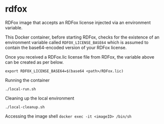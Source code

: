 # rdfox

RDFox image that accepts an RDFox license injected via an environment
variable.

This Docker container, before starting RDFox, checks for the existence
of an environment variable called `RDFOX_LICENSE_BASE64` which is
assumed to contain the base64-encoded version of your RDFox license.


Once you received a RDFox.lic license file from RDFox, the variable above can be created as per below.

`export RDFOX_LICENSE_BASE64=$(base64 <path>/RDFox.lic)`


Running the container

`./local-run.sh`


Cleaning up the local environment

`./local-cleanup.sh`


Accessing the image shell
`docker exec -it <imageID> /bin/sh`